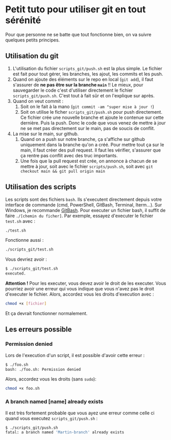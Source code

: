 # Petit tuto pour utiliser git en tout sérénité

Pour que personne ne se batte que tout fonctionne bien, on va suivre quelques petits principes.

## Utilisation du git

1. L'utilisation du fichier `scripts_git/push.sh` est la plus simple. Le fichier est fait pour tout gérer, les branches, les ajout, les commits et les push.
1. Quand on ajoute des éléments sur le repo en local (`git add`), il faut s'assurer de **ne pas être sur la branche `main`** !! Le mieux, pour sauvegarder le code c'est d'utiliser directement le fichier `scripts_git/push.sh`. C'est tout à fait sûr et on l'explique sur après.
2. Quand on veut commit :
    1. Soit on le fait à la mano (`git commit -am "super mise à jour !`)
    2. Soit on utilise le ficher `scripts_git/push.sh` pour push directement. Ce fichier crée une nouvelle branche et ajoute le contenue sur cette dernière. Puis la push. Donc le code que vous venez de mettre à jour ne se met pas directement sur le main, pas de soucis de conflit.
3. La mise sur le main, sur github.
    1. Quand on a push sur notre branche, ça s'affiche sur github uniquement dans la branche qu'on a créé. Pour mettre tout ça sur le main, il faut créer des pull request. Il faut les vérifier, s'assurer que ça rentre pas conflit avec des truc importants.
    2. Une fois que la pull request est crée, on annonce à chacun de se mettre à jour, soit avec le fichier `scripts/push.sh`, soit avec `git checkout main && git pull origin main`

## Utilisation des scripts

Les scripts sont des fichiers `bash`. Ils s'executent directement depuis votre interface de commande (cmd, PowerShell, GitBash, Terminal, Iterm...). Sur Windows, je recommande [GitBash](https://www.git-scm.com/download/win). Pour executer un fichier bash, il suffit de faire `./[chemin du ficher]`. Par exemple, essayez d'executer le fichier `test.sh` avec :
```bash
./test.sh
```
Fonctionne aussi :
```bash
./scripts_git/test.sh
```

Vous devriez avoir :
```bash
$ ./scripts_git/test.sh
executed.
```

**Attention !** Pour les executer, vous devez avoir le droit de les executer. Vous pourriez avoir une erreur qui vous indique que vous n'avez pas le droit d'executer le fichier. Alors, accordez vous les droits d'execution avec :
```bash
chmod +x [fichier]
```

Et ça devrait fonctionner normalement.

## Les erreurs possible

### Permission denied
Lors de l'execution d'un script, il est possible d'avoir cette erreur :
```bash
$ ./foo.sh
bash: ./foo.sh: Permission denied
```
Alors, accordez vous les droits (sans `sudo`):
```bash
chmod +x foo.sh
```

### A branch named [name] already exists
Il est très fortement probable que vous ayez une erreur comme celle ci quand vous executez `scripts_git/push.sh` :
```bash
$ ./scripts_git/push.sh
fatal: a branch named 'Martin-branch' already exists
```